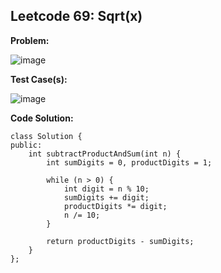 ## **Leetcode 69: Sqrt(x)**

**Problem:**


![image](https://github.com/user-attachments/assets/beefca06-a9f3-4e59-9302-df2ed70496c3)



**Test Case(s):**


![image](https://github.com/user-attachments/assets/25f7a694-4967-4e66-9f22-030bc9af3a17)




**Code Solution:**

```
class Solution {
public:
    int subtractProductAndSum(int n) {
        int sumDigits = 0, productDigits = 1;

        while (n > 0) {
            int digit = n % 10;
            sumDigits += digit;
            productDigits *= digit;
            n /= 10;
        }

        return productDigits - sumDigits;
    }
};



```
